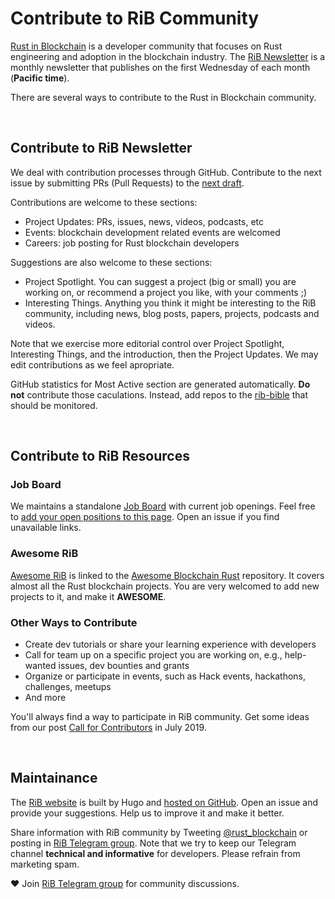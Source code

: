# Contribute to RiB Community

[Rust in Blockchain](https://rustinblockchain.org) is a developer community
that focuses on Rust engineering and adoption in the blockchain industry.
The [RiB Newsletter](/newsletters) is a monthly newsletter that publishes on
the first Wednesday of each month (**Pacific time**).

There are several ways to contribute to the Rust in Blockchain community.

&nbsp;

## Contribute to RiB Newsletter

We deal with contribution processes through GitHub.
Contribute to the next issue by submitting PRs
(Pull Requests) to the [next draft](https://github.com/rust-in-blockchain/Rust-in-Blockchain/tree/master/draft).

Contributions are welcome to these sections:
- Project Updates: PRs, issues, news, videos, podcasts, etc
- Events: blockchain development related events are welcomed
- Careers: job posting for Rust blockchain developers

Suggestions are also welcome to these sections:
- Project Spotlight.
  You can suggest a project (big or small) you are working on,
  or recommend a project you like, with your comments ;)
- Interesting Things.
  Anything you think it might be interesting to the RiB community,
  including news, blog posts, papers, projects, podcasts and videos.

Note that we exercise more editorial control over Project Spotlight,
Interesting Things, and the introduction, then the Project Updates.
We may edit contributions as we feel apropriate.

GitHub statistics for Most Active section are generated automatically.
**Do not** contribute those caculations.
Instead, add repos to the [rib-bible](https://github.com/rust-in-blockchain/rust-in-blockchain/blob/master/rib-bible.md)
that should be monitored.

&nbsp;

## Contribute to RiB Resources

### Job Board

We maintains a standalone [Job Board](/job-board) with
current job openings.
Feel free to [add your open positions to this page](https://github.com/rust-in-blockchain/rust-in-blockchain/blob/master/content/job-board.md).
Open an issue if you find unavailable links.

### Awesome RiB

[Awesome RiB](/awesome-blockchain-rust) is linked to the
[Awesome Blockchain Rust](https://github.com/rust-in-blockchain/awesome-blockchain-rust)
repository.
It covers almost all the Rust blockchain projects.
You are very welcomed to add new projects to it,
and make it **AWESOME**.

### Other Ways to Contribute

- Create dev tutorials or share your
  learning experience with developers
- Call for team up on a specific project you are working on,
  e.g., help-wanted issues, dev bounties and grants
- Organize or participate in events, such as 
  Hack events, hackathons, challenges, meetups
- And more

You'll always find a way to participate in RiB community.
Get some ideas from our post
[Call for Contributors](https://rustinblockchain.org/blogposts/call-for-contributors/) in July 2019.

&nbsp;

## Maintainance

The [RiB website](https://rustinblockchain.org)
is built by Hugo and [hosted on GitHub](https://github.com/rust-in-blockchain/rust-in-blockchain).
Open an issue and provide your suggestions.
Help us to improve it and make it better.

Share information with RiB community
by Tweeting [@rust_blockchain](https://twitter.com/rust_blockchain)
or posting in [RiB Telegram group](https://t.me/rustinblockchain).
Note that we try to keep our Telegram channel **technical and informative** for developers.
Please refrain from marketing spam.

**❤️** Join [RiB Telegram group](https://t.me/rustinblockchain) for community discussions. 
